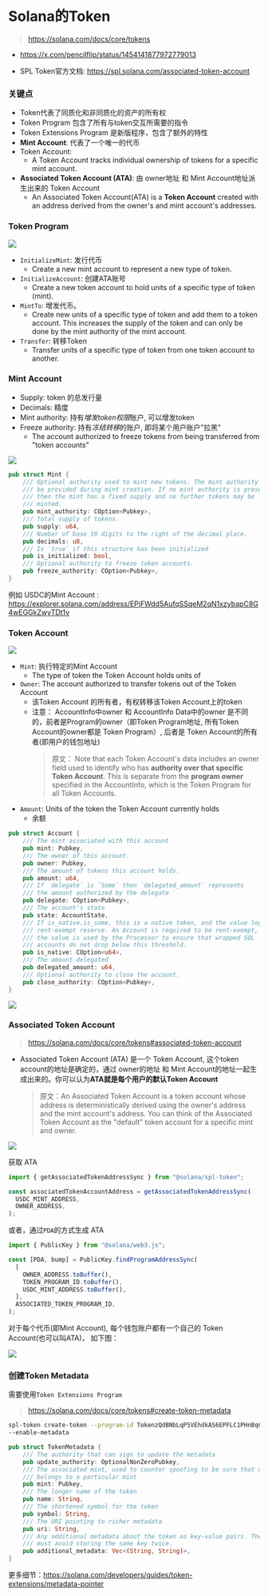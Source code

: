 # Solana的Token

> https://solana.com/docs/core/tokens

- https://x.com/pencilflip/status/1454141877972779013

- SPL Token官方文档: https://spl.solana.com/associated-token-account

### 关键点

- Token代表了同质化和非同质化的资产的所有权
- Token Program 包含了所有与token交互所需要的指令
- Token Extensions Program 是新版程序，包含了额外的特性
- **Mint Account**: 代表了一个唯一的代币
- Token Account:
  - A Token Account tracks individual ownership of tokens for a specific mint account.
- **Associated Token Account (ATA)**: 由 owner地址 和 Mint Account地址派生出来的 Token Account
  - An Associated Token Account(ATA) is a **Token Account** created with an address derived from the owner's and mint account's addresses.

### Token Program

![](./imgs/token-program.svg)


- `InitializeMint`: 发行代币
  - Create a new mint account to represent a new type of token.
- `InitializeAccount`:  创建ATA账号
  - Create a new token account to hold units of a specific type of token (mint).
- `MintTo`: 增发代币。
  - Create new units of a specific type of token and add them to a token account. This increases the supply of the token and can only be done by the mint authority of the mint account.
- `Transfer`: 转移Token
  - Transfer units of a specific type of token from one token account to another.


### Mint Account

- Supply: token 的总发行量
- Decimals: 精度
- Mint authority: 持有*增发token权限*账户, 可以增发token
- Freeze authority: 持有*冻结转移*的账户, 即将某个用户账户"拉黑"
  - The account authorized to freeze tokens from being transferred from "token accounts"

![](./imgs/mint-account.svg)

```rust
pub struct Mint {
    /// Optional authority used to mint new tokens. The mint authority may only
    /// be provided during mint creation. If no mint authority is present
    /// then the mint has a fixed supply and no further tokens may be
    /// minted.
    pub mint_authority: COption<Pubkey>,
    /// Total supply of tokens.
    pub supply: u64,
    /// Number of base 10 digits to the right of the decimal place.
    pub decimals: u8,
    /// Is `true` if this structure has been initialized
    pub is_initialized: bool,
    /// Optional authority to freeze token accounts.
    pub freeze_authority: COption<Pubkey>,
}
```

例如 USDC的Mint Account : https://explorer.solana.com/address/EPjFWdd5AufqSSqeM2qN1xzybapC8G4wEGGkZwyTDt1v



### Token Account

![](./imgs/token-account.svg)


- `Mint`: 执行特定的Mint Account
  - The type of token the Token Account holds units of
- `Owner`: The account authorized to transfer tokens out of the Token Account
  - 该Token Account 的所有者，有权转移该Token Account上的token
  - 注意： AccountInfo中owner 和 AccountInfo Data中的owner 是不同的，前者是Program的owner（即Token Program地址, 所有Token Account的owner都是 Token Program）, 后者是 Token Account的所有者(即用户的钱包地址)
    >原文： Note that each Token Account's data includes an owner field used to identify who has **authority over that specific Token Account**. This is separate from the **program owner** specified in the AccountInfo, which is the Token Program for all Token Accounts.
- `Amount`: Units of the token the Token Account currently holds
  - 余额


```rust
pub struct Account {
    /// The mint associated with this account
    pub mint: Pubkey,
    /// The owner of this account.
    pub owner: Pubkey,
    /// The amount of tokens this account holds.
    pub amount: u64,
    /// If `delegate` is `Some` then `delegated_amount` represents
    /// the amount authorized by the delegate
    pub delegate: COption<Pubkey>,
    /// The account's state
    pub state: AccountState,
    /// If is_native.is_some, this is a native token, and the value logs the
    /// rent-exempt reserve. An Account is required to be rent-exempt, so
    /// the value is used by the Processor to ensure that wrapped SOL
    /// accounts do not drop below this threshold.
    pub is_native: COption<u64>,
    /// The amount delegated
    pub delegated_amount: u64,
    /// Optional authority to close the account.
    pub close_authority: COption<Pubkey>,
}
```


![](./imgs/token-account-relationship.svg)




### Associated Token Account

> https://solana.com/docs/core/tokens#associated-token-account

- Associated Token Account (ATA) 是一个 Token Account, 这个token account的地址是确定的，通过 owner的地址 和 Mint Account的地址一起生成出来的。你可以认为**ATA就是每个用户的默认Token Account**
  > 原文：An Associated Token Account is a token account whose address is deterministically derived using the owner's address and the mint account's address. You can think of the Associated Token Account as the "default" token account for a specific mint and owner.

![](./imgs/associated-token-account.svg)



获取 ATA

```ts
import { getAssociatedTokenAddressSync } from "@solana/spl-token";

const associatedTokenAccountAddress = getAssociatedTokenAddressSync(
  USDC_MINT_ADDRESS,
  OWNER_ADDRESS,
);

```

或者，通过`PDA`的方式生成 ATA

```ts
import { PublicKey } from "@solana/web3.js";

const [PDA, bump] = PublicKey.findProgramAddressSync(
  [
    OWNER_ADDRESS.toBuffer(),
    TOKEN_PROGRAM_ID.toBuffer(),
    USDC_MINT_ADDRESS.toBuffer(),
  ],
  ASSOCIATED_TOKEN_PROGRAM_ID,
);
```

对于每个代币(即Mint Account), 每个钱包账户都有一个自己的 Token Account(也可以叫ATA)， 如下图：

![](./imgs/token-account-relationship-ata.svg)



### 创建Token Metadata

需要使用`Token Extensions Program `


> https://solana.com/docs/core/tokens#create-token-metadata


```bash
spl-token create-token --program-id TokenzQdBNbLqP5VEhdkAS6EPFLC1PHnBqCXEpPxuEb
--enable-metadata
```

```rust
pub struct TokenMetadata {
    /// The authority that can sign to update the metadata
    pub update_authority: OptionalNonZeroPubkey,
    /// The associated mint, used to counter spoofing to be sure that metadata
    /// belongs to a particular mint
    pub mint: Pubkey,
    /// The longer name of the token
    pub name: String,
    /// The shortened symbol for the token
    pub symbol: String,
    /// The URI pointing to richer metadata
    pub uri: String,
    /// Any additional metadata about the token as key-value pairs. The program
    /// must avoid storing the same key twice.
    pub additional_metadata: Vec<(String, String)>,
}
```

更多细节：https://solana.com/developers/guides/token-extensions/metadata-pointer
